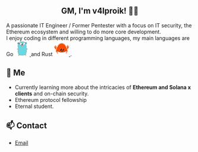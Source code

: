 <h2 align="center">GM, I'm v4lproik! 👨‍💻</h2>

A passionate IT Engineer / Former Pentester with a focus on IT security, the Ethereum ecosystem and willing to do more core development. <br />I enjoy coding in different programming languages, my main languages are Go <a href="https://golang.org" target="_blank" rel="noreferrer"> <img src="https://raw.githubusercontent.com/devicons/devicon/master/icons/go/go-original.svg" alt="go" width="40" height="40"/> </a> and Rust <a href="https://rust-lang.org" target="_blank" rel="noreferrer"> <img src="https://raw.githubusercontent.com/v4lproik/v4lproik/master/ferris.png" alt="go" width="40" height="40"/> </a>.

## 📝 Me
- Currently learning more about the intricacies of **Ethereum and Solana x clients** and on-chain security.
- Ethereum protocol fellowship
- Eternal student.  

## 📫 Contact
- [Email](rousseau.joel[at]gmail[dot]com)

